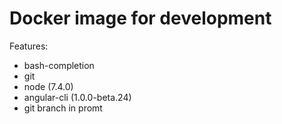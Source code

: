 # Docker image for development 
Features:
* bash-completion
* git
* node (7.4.0)
* angular-cli (1.0.0-beta.24)
* git branch in promt
